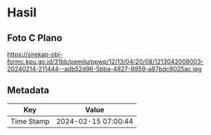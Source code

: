 # Hasil

## Foto C Plano

https://sirekap-obj-formc.kpu.go.id/31bb/pemilu/ppwp/12/13/04/20/08/1213042008003-20240214-211444--adb52d96-5bba-4827-8959-a87bdc8025ac.jpg


## Metadata

| Key        | Value               |
| ---------- | ------------------- |
| Time Stamp | 2024-02-15 07:00:44 |



